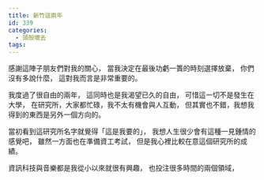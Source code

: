 ```yaml
---
title: 新竹這兩年
id: 339
categories:
  - 頭殼壞去
tags:
---
```


感謝這陣子朋友們對我的關心，
當我決定在最後功虧一簣的時刻選擇放棄，
你們沒有多說什麼，
這對我而言是非常重要的。

我度過了很自由的兩年，
這同時也是我渴望已久的自由，
可惜這一切不是發生在大學，
在研究所，大家都忙碌，我不太有機會與人互動，
但其實也不錯，我想我得到的東西是另外一個方向的。

當初看到這研究所名字就覺得「這是我要的」，
我想人生很少會有這種一見鍾情的感覺吧，
雖然一方面也在準備資工考試，
但是我心裡比較在意這個研究所的成績。

資訊科技與音樂都是我從小以來就很有興趣，
也投注很多時間的兩個領域，